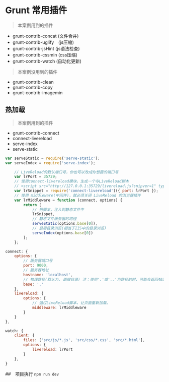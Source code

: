# Grunt 常用插件

> 本案例用到的插件

- grunt-contrib-concat (文件合并)
- grunt-contrib-uglify　(js压缩)
- grunt-contrib-jsHint (js语法检查)
- grunt-contrib-cssmin (css压缩)
- grunt-contrib-watch (自动化更新)

> 本案例没用到的插件

- grunt-contrib-clean
- grunt-contrib-copy
- grunt-contrib-imagemin

## 热加载

> 本案例用到的插件

- grunt-contrib-connect
- connect-livereload
- serve-index
- serve-static

```javascript
var serveStatic = require('serve-static');
var serveIndex = require('serve-index');
```

```javascript
    // LiveReload的默认端口号，你也可以改成你想要的端口号
    var lrPort = 35729;
    // 使用connect-livereload模块，生成一个与LiveReload脚本
    // <script src="http://127.0.0.1:35729/livereload.js?snipver=1" type="text/javascript"></script>
    var lrSnippet = require('connect-livereload')({ port: lrPort });
    // 使用 middleware(中间件)，就必须关闭 LiveReload 的浏览器插件
    var lrMiddleware = function (connect, options) {
        return [
            // 把脚本，注入到静态文件中
            lrSnippet,
            // 静态文件服务器的路径
            serveStatic(options.base[0]),
            // 启用目录浏览(相当于IIS中的目录浏览)
            serveIndex(options.base[0])
        ];
    };
```

```javascript
connect: {
    options: {
        // 服务器端口号
        port: 9000,
        // 服务器地址
        hostname: 'localhost',
        // 物理路径(默认为. 即根目录) 注：使用'.'或'..'为路径的时，可能会返回403 Forbidden. 此时将该值改为相对路径 如：/grunt/reloard
        base: '.'
    },
    livereload: {
        options: {
            // 通过LiveReload脚本，让页面重新加载。
            middleware: lrMiddleware
        }
    }
},
```

```javascript
watch: {
    client: {
        files: ['src/js/*.js', 'src/css/*.css', 'src/*.html'],
        options: {
            livereload: lrPort
        }
    },
}
```

##　项目执行
`npm run dev`